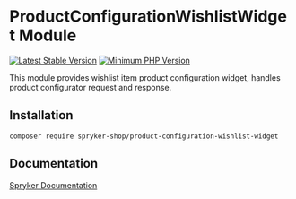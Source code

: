 # ProductConfigurationWishlistWidget Module
[![Latest Stable Version](https://poser.pugx.org/spryker-shop/product-configuration-wishlist-widget/v/stable.svg)](https://packagist.org/packages/spryker-shop/product-configuration-wishlist-widget)
[![Minimum PHP Version](https://img.shields.io/badge/php-%3E%3D%208.0-8892BF.svg)](https://php.net/)

This module provides wishlist item product configuration widget, handles product configurator request and response.

## Installation

```
composer require spryker-shop/product-configuration-wishlist-widget
```

## Documentation

[Spryker Documentation](https://docs.spryker.com)
